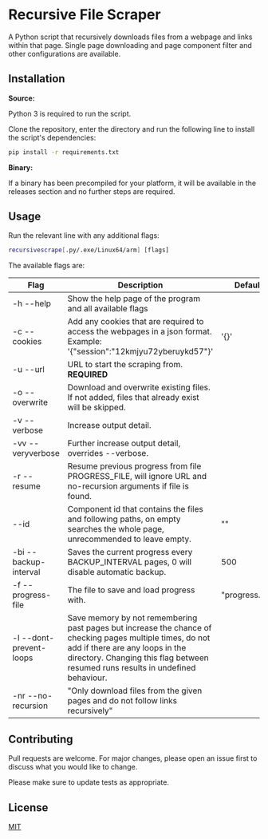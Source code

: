 # Recursive File Scraper

A Python script that recursively downloads files from a webpage and links within that page.
Single page downloading and page component filter and other configurations are available.

## Installation

**Source:**

Python 3 is required to run the script.

Clone the repository, enter the directory and run the following line to install the script's dependencies:
```bash
pip install -r requirements.txt
```

**Binary:**

If a binary has been precompiled for your platform, it will be available in the releases section and no further steps are required.

## Usage
Run the relevant line with any additional flags:
```bash
recursivescrape[.py/.exe/Linux64/arm] [flags]
```

The available flags are:

|Flag|Description|Default|
|---|---|---|
|-h --help|Show the help page of the program and all available flags|
|-c --cookies|Add any cookies that are required to access the webpages in a json format. Example: '{"session":"12kmjyu72yberuykd57"}'|'{}'|
|-u --url|URL to start the scraping from. **REQUIRED**||
|-o --overwrite|Download and overwrite existing files. If not added, files that already exist will be skipped.||
|-v --verbose|Increase output detail.||
|-vv --veryverbose|Further increase output detail, overrides --verbose.||
|-r --resume|Resume previous progress from file PROGRESS_FILE, will ignore URL and no-recursion arguments if file is found.||
|--id|Component id that contains the files and following paths, on empty searches the whole page, unrecommended to leave empty.|""|
|-bi --backup-interval|Saves the current progress every BACKUP_INTERVAL pages, 0 will disable automatic backup.|500|
|-f --progress-file|The file to save and load progress with.|"progress.dat"|
|-l --dont-prevent-loops|Save memory by not remembering past pages but increase the chance of checking pages multiple times, do not add if there are any loops in the directory. Changing this flag between resumed runs results in undefined behaviour.||
|-nr --no-recursion|"Only download files from the given pages and do not follow links recursively"||



## Contributing
Pull requests are welcome. For major changes, please open an issue first to discuss what you would like to change.

Please make sure to update tests as appropriate.

## License
[MIT](https://choosealicense.com/licenses/mit/)
